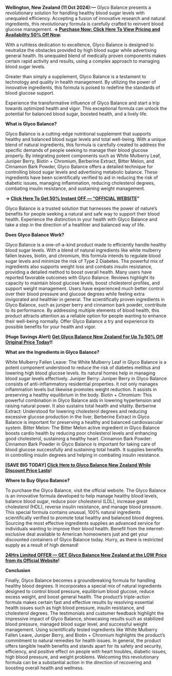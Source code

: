 


**Wellington, New Zealand (11 Oct 2024):—** Glyco Balance presents a revolutionary solution for handling healthy blood sugar levels with unequaled efficiency. Accepting a fusion of innovative research and natural ingredients, this revolutionary formula is carefully crafted to reinvent blood glucose management. **→ [Purchase Now: Click Here To View Pricing and Availability 50% Off Now](https://supplementcarts.com/glyco-balance-nz-official/).**

With a ruthless dedication to excellence, Glyco Balance is designed to neutralize the obstacles provided by high blood sugar while advertising general health. Its unequaled blend of medically proven components makes certain rapid activity and results, using a complex approach to managing blood sugar levels.

Greater than simply a supplement, Glyco Balance is a testament to technology and quality in health management. By utilizing the power of innovative ingredients, this formula is poised to redefine the standards of blood glucose support.

Experience the transformative influence of Glyco Balance and start a trip towards optimized health and vigor. This exceptional formula can unlock the potential for balanced blood sugar, boosted health, and a lively life.


**What is Glyco Balance?**

Glyco Balance is a cutting-edge nutritional supplement that supports healthy and balanced blood sugar levels and total well-being. With a unique blend of natural ingredients, this formula is carefully created to address the specific demands of people seeking to manage their blood glucose properly.
By integrating potent components such as White Mulberry Leaf, Juniper Berry, Biotin + Chromium, Berberine Extract, Bitter Melon, and Cinnamon Bark Powder, Glyco Balance offers a detailed technique for controlling blood sugar levels and advertising metabolic balance. These ingredients have been scientifically verified to aid in reducing the risk of diabetic issues, managing inflammation, reducing cholesterol degrees, combating insulin resistance, and sustaining weight management.


**→ [Click Here To Get 50% Instant OFF — “OFFICIAL WEBSITE](https://supplementcarts.com/glyco-balance-nz-official/)”**


Glyco Balance is a trusted solution that harnesses the power of nature’s benefits for people seeking a natural and safe way to support their blood health. Experience the distinction in your health with Glyco Balance and take a step in the direction of a healthier and balanced way of life.


**Does Glyco Balance Work?**

Glyco Balance is a one-of-a-kind product made to efficiently handle healthy blood sugar levels. With a blend of natural ingredients like white mulberry fallen leaves, biotin, and chromium, this formula intends to regulate blood sugar levels and minimize the risk of Type 2 Diabetes. The powerful mix of ingredients also supports weight loss and combats insulin resistance, providing a detailed method to boost overall health.
Many users have reported favorable outcomes with Glyco Balance. Reviews highlight its capacity to maintain blood glucose levels, boost cholesterol profiles, and support weight management. Users have experienced much better control over their blood pressure and glucose degrees while feeling extra invigorated and healthier in general.
The scientifically proven ingredients in Glyco Balance, such as juniper berry and cinnamon bark powder, contribute to its performance. By addressing multiple elements of blood health, this product attracts attention as a reliable option for people wanting to enhance their well-being normally. Offer Glyco Balance a try and experience its possible benefits for your health and vigor.


**(Huge Savings Alert) [Get Glyco Balance New Zealand For Up To 50% Off Original Price Today](https://supplementcarts.com/glyco-balance-nz-official/)!!**



**What are the Ingredients in Glyco Balance?**

White Mulberry Fallen Leave: The White Mulberry Leaf in Glyco Balance is a potent component understood to reduce the risk of diabetes mellitus and lowering high blood glucose levels. Its natural homes help in managing blood sugar levels effectively.
Juniper Berry: Juniper Berry in Glyco Balance consists of anti-inflammatory residential properties. It not only manages inflammation levels but likewise promotes weight reduction. It assists in preserving a healthy equilibrium in the body.
Biotin + Chromium: This powerful combination in Glyco Balance aids in lowering hypertension and raising natural power. It also sustains total health and vitality.
Berberine Extract: Understood for lowering cholesterol degrees and reducing excessive glucose production in the liver, Berberine Extract in Glyco Balance is important for preserving a healthy and balanced cardiovascular system.
Bitter Melon: The Bitter Melon active ingredient in Glyco Balance boosts cardio health by reducing poor cholesterol levels and enhancing good cholesterol, sustaining a healthy heart.
Cinnamon Bark Powder: Cinnamon Bark Powder in Glyco Balance is important for taking care of blood glucose successfully and sustaining total health. It supplies benefits in controlling insulin degrees and helping in combating insulin resistance.


**[SAVE BIG TODAY] [Click Here to Glyco Balance New Zealand While Discount Price Lasts](https://supplementcarts.com/glyco-balance-nz-official/)!**


**Where to Buy Glyco Balance?**

To purchase the Glyco Balance, visit the official website. The Glyco Balance is an innovative formula developed to help manage healthy blood levels, balance blood sugar, reduce poor cholesterol (LDL), increase great cholesterol (HDL), reverse insulin resistance, and manage blood pressure. This special formula contains unusual, 100% natural ingredients scientifically verified to promote total healthy and balanced blood degrees. Sourcing the most effective ingredients supplies an advanced service for individuals wanting to improve their blood health. Benefit from the internet-exclusive deal available to American homeowners just and get your discounted containers of Glyco Balance today. Hurry, as there is restricted supply as a result of high demand!


**[24Hrs Limited OFFER — GET Glyco Balance New Zealand at the LOW Price from its Official Website](https://supplementcarts.com/glyco-balance-nz-official/)!**


**Conclusion**

Finally, Glyco Balance becomes a groundbreaking formula for handling healthy blood degrees. It incorporates a special mix of natural ingredients designed to control blood pressure, equilibrium blood glucose, reduce excess weight, and boost general health. The product’s triple-action formula makes certain fast and effective results by resolving essential health issues such as high blood pressure, insulin resistance, and cholesterol degrees.
The testimonials and customer feedback highlight the impressive impact of Glyco Balance, showcasing results such as stabilized blood pressure, managed blood sugar level, and successful weight management. Using scientifically tested ingredients like White Mulberry Fallen Leave, Juniper Berry, and Biotin + Chromium highlights the product’s commitment to natural remedies for health issues.
In general, the product offers tangible health benefits and stands apart for its safety and security, efficiency, and positive effect on people with heart troubles, diabetic issues, high blood pressure, and weight problems. Welcoming this revolutionary formula can be a substantial action in the direction of recovering and boosting overall health and wellness.

  
